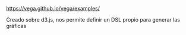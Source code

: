 https://vega.github.io/vega/examples/

Creado sobre d3.js, nos permite definir un DSL propio para generar las gráficas

